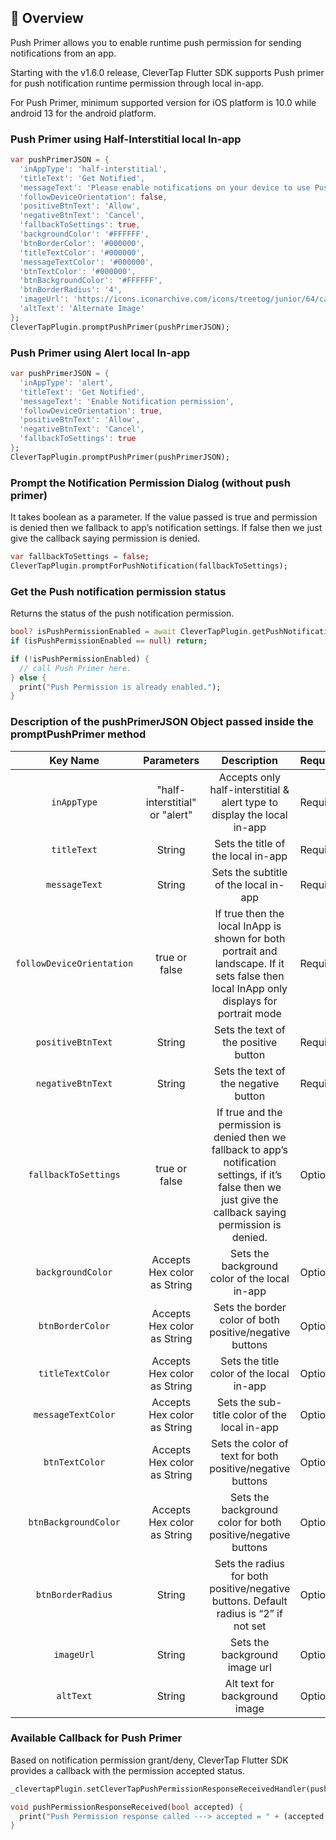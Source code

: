 ##  🔖 Overview

Push Primer allows you to enable runtime push permission for sending notifications from an app.

Starting with the v1.6.0 release, CleverTap Flutter SDK supports Push primer for push notification runtime permission through local in-app.

For Push Primer, minimum supported version for iOS platform is 10.0 while android 13 for the android platform.

### Push Primer using Half-Interstitial local In-app
```Dart
var pushPrimerJSON = {
  'inAppType': 'half-interstitial',
  'titleText': 'Get Notified',
  'messageText': 'Please enable notifications on your device to use Push Notifications.',
  'followDeviceOrientation': false,
  'positiveBtnText': 'Allow',
  'negativeBtnText': 'Cancel',
  'fallbackToSettings': true,
  'backgroundColor': '#FFFFFF',
  'btnBorderColor': '#000000',
  'titleTextColor': '#000000',
  'messageTextColor': '#000000',
  'btnTextColor': '#000000',
  'btnBackgroundColor': '#FFFFFF',
  'btnBorderRadius': '4',
  'imageUrl': 'https://icons.iconarchive.com/icons/treetog/junior/64/camera-icon.png',
  'altText': 'Alternate Image'
};
CleverTapPlugin.promptPushPrimer(pushPrimerJSON);
```

### Push Primer using Alert local In-app
```Dart
var pushPrimerJSON = {
  'inAppType': 'alert',
  'titleText': 'Get Notified',
  'messageText': 'Enable Notification permission',
  'followDeviceOrientation': true,
  'positiveBtnText': 'Allow',
  'negativeBtnText': 'Cancel',
  'fallbackToSettings': true
};
CleverTapPlugin.promptPushPrimer(pushPrimerJSON);
```

### Prompt the Notification Permission Dialog (without push primer)
It takes boolean as a parameter. If the value passed is true and permission is denied then we fallback to app’s notification settings. If false then we just give the callback saying permission is denied.

```Dart
var fallbackToSettings = false;
CleverTapPlugin.promptForPushNotification(fallbackToSettings);
```

### Get the Push notification permission status
Returns the status of the push notification permission.

```Dart
bool? isPushPermissionEnabled = await CleverTapPlugin.getPushNotificationPermissionStatus();
if (isPushPermissionEnabled == null) return;

if (!isPushPermissionEnabled) {
  // call Push Primer here.
} else {
  print("Push Permission is already enabled.");
}
```

###  Description of the pushPrimerJSON Object passed inside the promptPushPrimer method

Key Name| Parameters | Description | Required
:---:|:---:|:---:|:---
`inAppType` | "half-interstitial" or "alert" | Accepts only half-interstitial & alert type to display the local in-app | Required
`titleText` | String | Sets the title of the local in-app | Required
`messageText` | String | Sets the subtitle of the local in-app | Required
`followDeviceOrientation` | true or false | If true then the local InApp is shown for both portrait and landscape. If it sets false then local InApp only displays for portrait mode | Required
`positiveBtnText` | String | Sets the text of the positive button | Required
`negativeBtnText` | String | Sets the text of the negative button | Required
`fallbackToSettings` | true or false | If true and the permission is denied then we fallback to app’s notification settings, if it’s false then we just give the callback saying permission is denied. | Optional
`backgroundColor` | Accepts Hex color as String | Sets the background color of the local in-app | Optional
`btnBorderColor` | Accepts Hex color as String | Sets the border color of both positive/negative buttons | Optional
`titleTextColor` | Accepts Hex color as String | Sets the title color of the local in-app | Optional
`messageTextColor` | Accepts Hex color as String | Sets the sub-title color of the local in-app | Optional
`btnTextColor` | Accepts Hex color as String | Sets the color of text for both positive/negative buttons | Optional
`btnBackgroundColor` | Accepts Hex color as String | Sets the background color for both positive/negative buttons | Optional
`btnBorderRadius` | String | Sets the radius for both positive/negative buttons. Default radius is “2” if not set | Optional
`imageUrl` | String | Sets the background image url | Optional
`altText` | String | Alt text for background image | Optional


###  Available Callback for Push Primer
Based on notification permission grant/deny, CleverTap Flutter SDK provides a callback with the permission accepted status.

```Dart
_clevertapPlugin.setCleverTapPushPermissionResponseReceivedHandler(pushPermissionResponseReceived);

void pushPermissionResponseReceived(bool accepted) {
  print("Push Permission response called ---> accepted = " + (accepted ? "true" : "false"));
}
```
